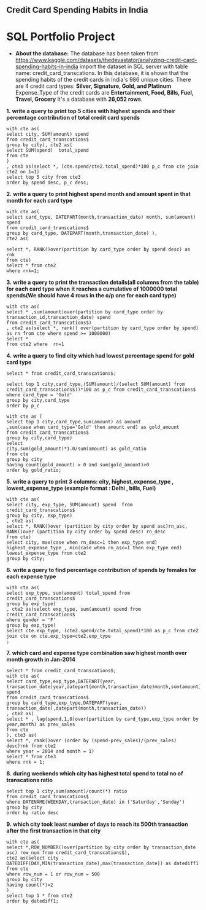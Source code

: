 ## Credit Card Spending Habits in India

# SQL Portfolio Project

- **About the database:**
The database has been taken from https://www.kaggle.com/datasets/thedevastator/analyzing-credit-card-spending-habits-in-india
import the dataset in SQL server with table name: credit_card_transcations. In this database, it is shown that the spending habits of the credit cards in India's 986 unique cities.
There are 4 credit card types: **Silver, Signature, Gold, and Platinum**
Expense_Type of the credit cards are **Entertainment, Food, Bills, Fuel, Travel, Grocery**
It's a database with **26,052 rows**.

**1.** **write a query to print top 5 cities with highest spends and their percentage contribution of total credit card spends**
```
with cte as(
select city, SUM(amount) spend
from credit_card_transcations$ 
group by city), cte2 as(
select SUM(spend)  total_spend
from cte
)
, cte3 as(select *, (cte.spend/cte2.total_spend)*100 p_c from cte join cte2 on 1=1)
select top 5 city from cte3
order by spend desc, p_c desc;
```
**2.** **write a query to print highest spend month and amount spent in that month for each card type**
```
with cte as(
select card_type, DATEPART(month,transaction_date) month, sum(amount) spend
from credit_card_transcations$
group by card_type, DATEPART(month,transaction_date) ),
cte2 as(

select *, RANK()over(partition by card_type order by spend desc) as rnk
from cte)
select * from cte2
where rnk=1;
```
**3.** **write a query to print the transaction details(all columns from the table) for each card type when**
**it reaches a cumulative of 1000000 total spends(We should have 4 rows in the o/p one for each card type)**
```
with cte as(
select * ,sum(amount)over(partition by card_type order by transaction_id,transaction_date) spend
from credit_card_transcations$)
, cte2 as(select *, rank() over(partition by card_type order by spend) as rn from cte where spend >= 1000000)
select *   
from cte2 where  rn=1
```
**4.** **write a query to find city which had lowest percentage spend for gold card type**
```
select * from credit_card_transcations$;

select top 1 city,card_type,(SUM(amount)/(select SUM(amount) from credit_card_transcations$))*100 as p_c from credit_card_transcations$
where card_type = 'Gold'
group by city,card_type
order by p_c

with cte as (
select top 1 city,card_type,sum(amount) as amount
,sum(case when card_type='Gold' then amount end) as gold_amount
from credit_card_transcations$
group by city,card_type)
select 
city,sum(gold_amount)*1.0/sum(amount) as gold_ratio
from cte
group by city
having count(gold_amount) > 0 and sum(gold_amount)>0
order by gold_ratio;
```
**5.** **write a query to print 3 columns:  city, highest_expense_type , lowest_expense_type (example format : Delhi , bills, Fuel)**
```
with cte as(
select city, exp_type, SUM(amount) spend  from credit_card_transcations$
group by city, exp_type)
, cte2 as(
select *, RANK()over (partition by city order by spend asc)rn_asc, RANK()over (partition by city order by spend desc) rn_desc
from cte)
select city, max(case when rn_desc=1 then exp_type end) highest_expense_type , min(case when rn_asc=1 then exp_type end) lowest_expense_type from cte2
group by city;
```
**6.** **write a query to find percentage contribution of spends by females for each expense type**
```
with cte as(
select exp_type, sum(amount) total_spend from credit_card_transcations$
group by exp_type)
, cte2 as(select exp_type, sum(amount) spend from credit_card_transcations$
where gender = 'F'
group by exp_type)
select cte.exp_type, (cte2.spend/cte.total_spend)*100 as p_c from cte2 join cte on cte.exp_type=cte2.exp_type
;

```
**7.** **which card and expense type combination saw highest month over month growth in Jan-2014**
```
select * from credit_card_transcations$;
with cte as(
select card_type,exp_type,DATEPART(year, transaction_date)year,datepart(month,transaction_date)month,sum(amount)  spend
from credit_card_transcations$
group by card_type,exp_type,DATEPART(year, transaction_date),datepart(month,transaction_date))
, cte2 as(
select * , lag(spend,1,0)over(partition by card_type,exp_type order by year,month) as prev_sales 
from cte
), cte3 as(
select *, rank()over (order by (spend-prev_sales)/(prev_sales) desc)rnk from cte2
where year = 2014 and month = 1)
select * from cte3
where rnk = 1;
```
**8.** **during weekends which city has highest total spend to total no of transcations ratio**
```
select top 1 city,sum(amount)/count(*) ratio
from credit_card_transcations$
where DATENAME(WEEKDAY,transaction_date) in ('Saturday','Sunday')
group by city
order by ratio desc
```
**9.** **which city took least number of days to reach its 500th transaction after the first transaction in that city**
```
with cte as(
select *,ROW_NUMBER()over(partition by city order by transaction_date asc) row_num from credit_card_transcations$),
cte2 as(select city , DATEDIFF(DAY,MIN(transaction_date),max(transaction_date)) as datediff1 from cte
where row_num = 1 or row_num = 500
group by city
having count(*)=2
)
select top 1 * from cte2
order by datediff1; 
```
